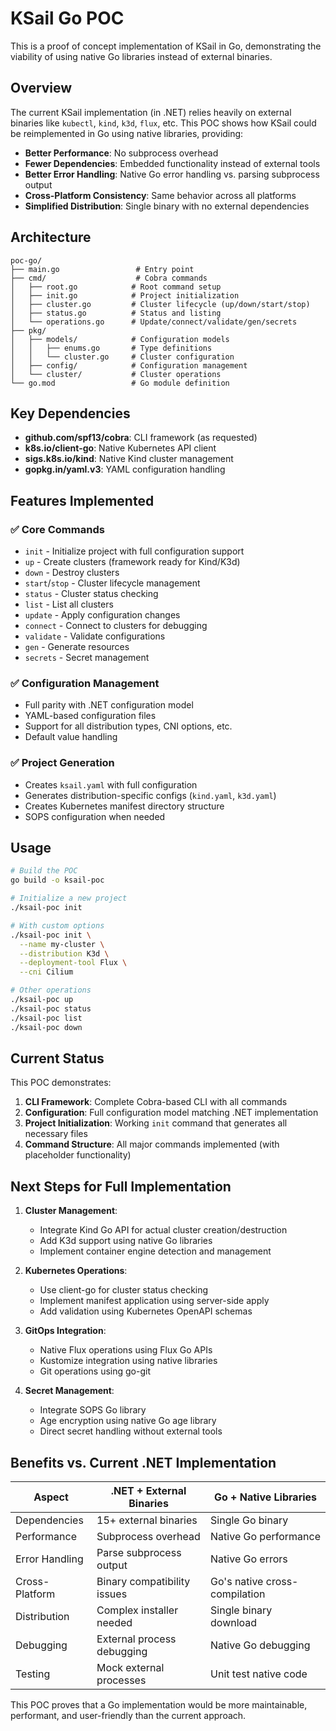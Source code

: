 # KSail Go POC

This is a proof of concept implementation of KSail in Go, demonstrating the viability of using native Go libraries instead of external binaries.

## Overview

The current KSail implementation (in .NET) relies heavily on external binaries like `kubectl`, `kind`, `k3d`, `flux`, etc. This POC shows how KSail could be reimplemented in Go using native libraries, providing:

- **Better Performance**: No subprocess overhead
- **Fewer Dependencies**: Embedded functionality instead of external tools
- **Better Error Handling**: Native Go error handling vs. parsing subprocess output
- **Cross-Platform Consistency**: Same behavior across all platforms
- **Simplified Distribution**: Single binary with no external dependencies

## Architecture

```
poc-go/
├── main.go                 # Entry point
├── cmd/                    # Cobra commands
│   ├── root.go            # Root command setup
│   ├── init.go            # Project initialization
│   ├── cluster.go         # Cluster lifecycle (up/down/start/stop)
│   ├── status.go          # Status and listing
│   └── operations.go      # Update/connect/validate/gen/secrets
├── pkg/
│   ├── models/            # Configuration models
│   │   ├── enums.go       # Type definitions
│   │   └── cluster.go     # Cluster configuration
│   ├── config/            # Configuration management
│   └── cluster/           # Cluster operations
└── go.mod                 # Go module definition
```

## Key Dependencies

- **github.com/spf13/cobra**: CLI framework (as requested)
- **k8s.io/client-go**: Native Kubernetes API client
- **sigs.k8s.io/kind**: Native Kind cluster management
- **gopkg.in/yaml.v3**: YAML configuration handling

## Features Implemented

### ✅ Core Commands
- `init` - Initialize project with full configuration support
- `up` - Create clusters (framework ready for Kind/K3d)
- `down` - Destroy clusters
- `start`/`stop` - Cluster lifecycle management
- `status` - Cluster status checking
- `list` - List all clusters
- `update` - Apply configuration changes
- `connect` - Connect to clusters for debugging
- `validate` - Validate configurations
- `gen` - Generate resources
- `secrets` - Secret management

### ✅ Configuration Management
- Full parity with .NET configuration model
- YAML-based configuration files
- Support for all distribution types, CNI options, etc.
- Default value handling

### ✅ Project Generation
- Creates `ksail.yaml` with full configuration
- Generates distribution-specific configs (`kind.yaml`, `k3d.yaml`)
- Creates Kubernetes manifest directory structure
- SOPS configuration when needed

## Usage

```bash
# Build the POC
go build -o ksail-poc

# Initialize a new project
./ksail-poc init

# With custom options
./ksail-poc init \
  --name my-cluster \
  --distribution K3d \
  --deployment-tool Flux \
  --cni Cilium

# Other operations
./ksail-poc up
./ksail-poc status
./ksail-poc list
./ksail-poc down
```

## Current Status

This POC demonstrates:

1. **CLI Framework**: Complete Cobra-based CLI with all commands
2. **Configuration**: Full configuration model matching .NET implementation
3. **Project Initialization**: Working `init` command that generates all necessary files
4. **Command Structure**: All major commands implemented (with placeholder functionality)

## Next Steps for Full Implementation

1. **Cluster Management**: 
   - Integrate Kind Go API for actual cluster creation/destruction
   - Add K3d support using native Go libraries
   - Implement container engine detection and management

2. **Kubernetes Operations**:
   - Use client-go for cluster status checking
   - Implement manifest application using server-side apply
   - Add validation using Kubernetes OpenAPI schemas

3. **GitOps Integration**:
   - Native Flux operations using Flux Go APIs
   - Kustomize integration using native libraries
   - Git operations using go-git

4. **Secret Management**:
   - Integrate SOPS Go library
   - Age encryption using native Go age library
   - Direct secret handling without external tools

## Benefits vs. Current .NET Implementation

| Aspect | .NET + External Binaries | Go + Native Libraries |
|--------|-------------------------|----------------------|
| Dependencies | 15+ external binaries | Single Go binary |
| Performance | Subprocess overhead | Native Go performance |
| Error Handling | Parse subprocess output | Native Go errors |
| Cross-Platform | Binary compatibility issues | Go's native cross-compilation |
| Distribution | Complex installer needed | Single binary download |
| Debugging | External process debugging | Native Go debugging |
| Testing | Mock external processes | Unit test native code |

This POC proves that a Go implementation would be more maintainable, performant, and user-friendly than the current approach.